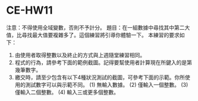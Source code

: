 # CE-HW11  
注意：不得使用全域變數，否則不予計分。
題目：在一組數據中尋找其中第二大值，比尋找最大值要複雜多了。這個練習將引導你體驗一下。
本練習的要求如下：
1.	由使用者取得整數以及終止的方式與上週隨堂練習相同。
2.	程式的行為，請參考下面的範例截圖。記得要幫使用者計算現在所鍵入的是第幾筆數字。
3.	繳交時，請至少包含有以下4種狀況測試的截圖，可參考下面的示範。你所使用的測試數字可以與示範不同。
(1) 	無輸入數據。
(2) 	僅輸入一個整數。
(3) 	僅輸入二個整數。
(4) 	輸入三或更多個整數。



